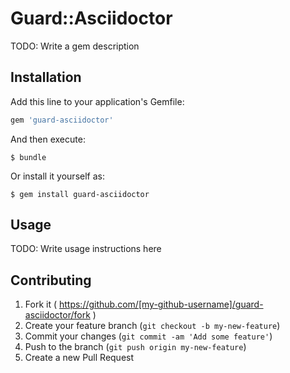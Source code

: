 # Guard::Asciidoctor

TODO: Write a gem description

## Installation

Add this line to your application's Gemfile:

```ruby
gem 'guard-asciidoctor'
```

And then execute:

    $ bundle

Or install it yourself as:

    $ gem install guard-asciidoctor

## Usage

TODO: Write usage instructions here

## Contributing

1. Fork it ( https://github.com/[my-github-username]/guard-asciidoctor/fork )
2. Create your feature branch (`git checkout -b my-new-feature`)
3. Commit your changes (`git commit -am 'Add some feature'`)
4. Push to the branch (`git push origin my-new-feature`)
5. Create a new Pull Request
